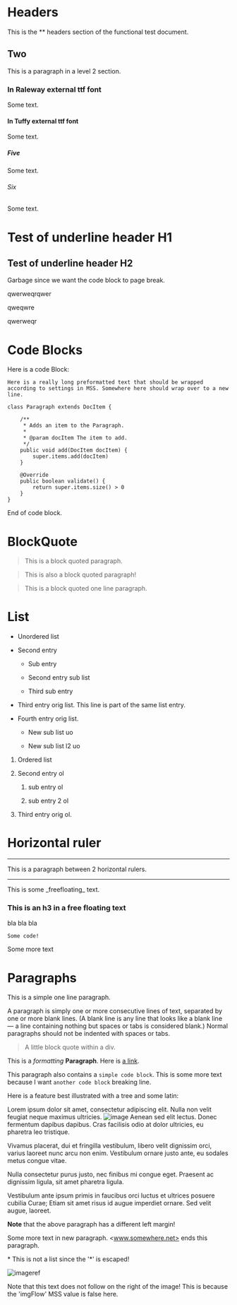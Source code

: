 <!--
    This is a comment!

    @PDFTitle("Test of PDFBox PDF generating")
    @PDFSubject("PDF generation")
    @PDFKeywords("Test inline")
    @PDFVersion(1.0)
    @PDFAuthor("Tommy Svensson")
    @PDFCopyright("Copyright (C) 2012 Natusoft AB")
    @PDFTitlePageImage("tommy.jpg:260.0:400.0")

-->
# Headers

This is the ** headers section of the functional test document.

## Two

This is a paragraph in a level 2 section.

### In Raleway external ttf font

Some text.

#### In Tuffy external ttf font

Some text.

##### Five

Some text.

###### Six

Some text.

Test of underline header H1
===========================

Test of underline header H2
---------------------------

Garbage since we want the code block to page break.

qwerweqrqwer

qweqwre

qwerweqr

# Code Blocks

Here is a code Block:

    Here is a really long preformatted text that should be wrapped according to settings in MSS. Somewhere here should wrap over to a new line.

    class Paragraph extends DocItem {

        /**
         * Adds an item to the Paragraph.
         *
         * @param docItem The item to add.
         */
        public void add(DocItem docItem) {
            super.items.add(docItem)
        }

        @Override
        public boolean validate() {
            return super.items.size() > 0
        }
    }

End of code block.

# BlockQuote

> This is
> a block
> quoted paragraph.

> This is also
  a block quoted
  paragraph!

> This is a block quoted one line paragraph.

# List

* Unordered list

* Second entry

   * Sub entry

   * Second entry sub list

   * Third sub entry

* Third entry orig list.
  This line is part of the same list entry.

* Fourth entry orig list.

  * New sub list uo

  * New sub list l2 uo

1. Ordered list

1. Second entry ol

   1. sub entry ol

   1. sub entry 2 ol

1. Third entry orig ol.

# Horizontal ruler

---

This is a paragraph between 2 horizontal rulers.

---

<div class="ff">
This is some _freefloating_ text.

### This is an h3 in a free floating text

bla bla bla

    Some code!

Some more text

</div>

# Paragraphs

This is a simple one line paragraph.

<div class="qaz">

A paragraph is simply one or more consecutive lines of text, separated by one or more blank lines.
(A blank line is any line that looks like a blank line — a line containing nothing but spaces or
tabs is considered blank.) Normal paragraphs should not be indented with spaces or tabs.

> A little block quote within a div.

</div>

This is a _formatting_ __Paragraph__. Here is [a link](http://to.somewhere.net/).

This paragraph
also contains a `simple code block`. This is some more text because I want `another code block` breaking line.

Here is a feature best illustrated with a tree and some latin:

<div class="rat">

Lorem ipsum dolor sit amet,
consectetur adipiscing elit. Nulla non velit feugiat neque maximus ultricies.
![image](https://download.natusoft.se/Images/test.png)
Aenean sed elit lectus. Donec fermentum dapibus dapibus.
Cras facilisis odio at dolor ultricies, eu pharetra leo tristique.

Vivamus placerat, dui et fringilla vestibulum, libero velit dignissim
orci, varius laoreet nunc arcu non enim. Vestibulum ornare justo ante, eu sodales metus congue vitae.

Nulla consectetur purus justo, nec
finibus mi congue eget. Praesent ac dignissim ligula, sit amet pharetra ligula.

Vestibulum ante ipsum primis in faucibus orci luctus et ultrices posuere cubilia Curae; Etiam sit amet risus id augue
imperdiet ornare. Sed velit augue, laoreet.

</div>

__Note__ that the above paragraph has a different left margin!

Some more text in new paragraph. <www.somewhere.net> ends this paragraph.

\* This is not a list since the \'\*\' is escaped!

![imageref]

Note that this text does not follow on the right of the image! This is because the 'imgFlow' MSS value is false here.

[imageref]: https://raw.githubusercontent.com/dcurtis/markdown-mark/master/png/32x20-solid.png

<!--

-->
